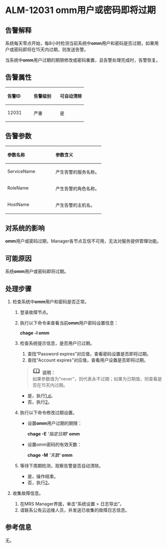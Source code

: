 # ALM-12031 omm用户或密码即将过期<a name="ZH-CN_TOPIC_0093195034"></a>

## 告警解释<a name="zh-cn_topic_0035509087_section22913051112229"></a>

系统每天零点开始，每8小时检测当前系统中**omm**用户和密码是否过期，如果用户或密码即将在15天内过期，则发送告警。

当系统中**omm**用户过期的期限修改或密码重置，且告警处理完成时，告警恢复。

## 告警属性<a name="zh-cn_topic_0035509087_section2423333112242"></a>

<a name="zh-cn_topic_0035509087_table20080275112150"></a>
<table><thead align="left"><tr id="zh-cn_topic_0035509087_row31482953112150"><th class="cellrowborder" valign="top" width="33.33333333333333%" id="mcps1.1.4.1.1"><p id="zh-cn_topic_0035509087_p67091225112150"><a name="zh-cn_topic_0035509087_p67091225112150"></a><a name="zh-cn_topic_0035509087_p67091225112150"></a><strong id="zh-cn_topic_0035509087_b66950114112150"><a name="zh-cn_topic_0035509087_b66950114112150"></a><a name="zh-cn_topic_0035509087_b66950114112150"></a>告警ID</strong></p>
</th>
<th class="cellrowborder" valign="top" width="33.33333333333333%" id="mcps1.1.4.1.2"><p id="zh-cn_topic_0035509087_p54250148112150"><a name="zh-cn_topic_0035509087_p54250148112150"></a><a name="zh-cn_topic_0035509087_p54250148112150"></a><strong id="zh-cn_topic_0035509087_b18489286112150"><a name="zh-cn_topic_0035509087_b18489286112150"></a><a name="zh-cn_topic_0035509087_b18489286112150"></a>告警级别</strong></p>
</th>
<th class="cellrowborder" valign="top" width="33.33333333333333%" id="mcps1.1.4.1.3"><p id="zh-cn_topic_0035509087_p21237236112150"><a name="zh-cn_topic_0035509087_p21237236112150"></a><a name="zh-cn_topic_0035509087_p21237236112150"></a><strong id="zh-cn_topic_0035509087_b56917401112150"><a name="zh-cn_topic_0035509087_b56917401112150"></a><a name="zh-cn_topic_0035509087_b56917401112150"></a>可自动清除</strong></p>
</th>
</tr>
</thead>
<tbody><tr id="zh-cn_topic_0035509087_row42494566112150"><td class="cellrowborder" valign="top" width="33.33333333333333%" headers="mcps1.1.4.1.1 "><p id="zh-cn_topic_0035509087_p19507845112150"><a name="zh-cn_topic_0035509087_p19507845112150"></a><a name="zh-cn_topic_0035509087_p19507845112150"></a>12031</p>
</td>
<td class="cellrowborder" valign="top" width="33.33333333333333%" headers="mcps1.1.4.1.2 "><p id="zh-cn_topic_0035509087_p36631608112150"><a name="zh-cn_topic_0035509087_p36631608112150"></a><a name="zh-cn_topic_0035509087_p36631608112150"></a>严重</p>
</td>
<td class="cellrowborder" valign="top" width="33.33333333333333%" headers="mcps1.1.4.1.3 "><p id="zh-cn_topic_0035509087_p14370280112150"><a name="zh-cn_topic_0035509087_p14370280112150"></a><a name="zh-cn_topic_0035509087_p14370280112150"></a>是</p>
</td>
</tr>
</tbody>
</table>

## 告警参数<a name="zh-cn_topic_0035509087_section4525094112252"></a>

<a name="zh-cn_topic_0035509087_table6951519112150"></a>
<table><thead align="left"><tr id="zh-cn_topic_0035509087_row42472995112150"><th class="cellrowborder" valign="top" width="50%" id="mcps1.1.3.1.1"><p id="zh-cn_topic_0035509087_p17760602112150"><a name="zh-cn_topic_0035509087_p17760602112150"></a><a name="zh-cn_topic_0035509087_p17760602112150"></a><strong id="zh-cn_topic_0035509087_b25627690112150"><a name="zh-cn_topic_0035509087_b25627690112150"></a><a name="zh-cn_topic_0035509087_b25627690112150"></a>参数名称</strong></p>
</th>
<th class="cellrowborder" valign="top" width="50%" id="mcps1.1.3.1.2"><p id="zh-cn_topic_0035509087_p62576994112150"><a name="zh-cn_topic_0035509087_p62576994112150"></a><a name="zh-cn_topic_0035509087_p62576994112150"></a><strong id="zh-cn_topic_0035509087_b26322035112150"><a name="zh-cn_topic_0035509087_b26322035112150"></a><a name="zh-cn_topic_0035509087_b26322035112150"></a>参数含义</strong></p>
</th>
</tr>
</thead>
<tbody><tr id="zh-cn_topic_0035509087_row35571730112150"><td class="cellrowborder" valign="top" width="50%" headers="mcps1.1.3.1.1 "><p id="zh-cn_topic_0035509087_p62737891112150"><a name="zh-cn_topic_0035509087_p62737891112150"></a><a name="zh-cn_topic_0035509087_p62737891112150"></a>ServiceName</p>
</td>
<td class="cellrowborder" valign="top" width="50%" headers="mcps1.1.3.1.2 "><p id="zh-cn_topic_0035509087_p48604412112150"><a name="zh-cn_topic_0035509087_p48604412112150"></a><a name="zh-cn_topic_0035509087_p48604412112150"></a>产生告警的服务名称。</p>
</td>
</tr>
<tr id="zh-cn_topic_0035509087_row34786532112150"><td class="cellrowborder" valign="top" width="50%" headers="mcps1.1.3.1.1 "><p id="zh-cn_topic_0035509087_p66245693112150"><a name="zh-cn_topic_0035509087_p66245693112150"></a><a name="zh-cn_topic_0035509087_p66245693112150"></a>RoleName</p>
</td>
<td class="cellrowborder" valign="top" width="50%" headers="mcps1.1.3.1.2 "><p id="zh-cn_topic_0035509087_p64300915112150"><a name="zh-cn_topic_0035509087_p64300915112150"></a><a name="zh-cn_topic_0035509087_p64300915112150"></a>产生告警的角色名称。</p>
</td>
</tr>
<tr id="zh-cn_topic_0035509087_row41837324112150"><td class="cellrowborder" valign="top" width="50%" headers="mcps1.1.3.1.1 "><p id="zh-cn_topic_0035509087_p33380055112150"><a name="zh-cn_topic_0035509087_p33380055112150"></a><a name="zh-cn_topic_0035509087_p33380055112150"></a>HostName</p>
</td>
<td class="cellrowborder" valign="top" width="50%" headers="mcps1.1.3.1.2 "><p id="zh-cn_topic_0035509087_p19429939112150"><a name="zh-cn_topic_0035509087_p19429939112150"></a><a name="zh-cn_topic_0035509087_p19429939112150"></a>产生告警的主机名。</p>
</td>
</tr>
</tbody>
</table>

## 对系统的影响<a name="zh-cn_topic_0035509087_section6062507011230"></a>

**omm**用户或密码过期，Manager各节点互信不可用，无法对服务提供管理功能。

## 可能原因<a name="zh-cn_topic_0035509087_section381058911234"></a>

系统**omm**用户或密码即将过期。

## 处理步骤<a name="zh-cn_topic_0035509087_section56658487112312"></a>

1.  检查系统中**omm**用户和密码是否正常。
    1.  登录故障节点。
    2.  执行以下命令来查看当前**omm**用户密码设置信息：

        **chage -l omm**

    3.  检查系统提示信息，是否用户已过期。

        1.  查找“Password expires”对应值，查看密码设置是否即将过期。
        2.  查找“Account expires”对应值，查看用户设置是否即将过期。

        >![](public_sys-resources/icon-note.gif) **说明：**   
        >如果参数值为“never”，则代表永不过期；如果为日期值，则查看是否在15天内过期。  

        -   是，执行[1.d](#zh-cn_topic_0035509087_li2310249112814)。
        -   否，执行[2](#zh-cn_topic_0035509087_li17101139112316)。

    4.  <a name="zh-cn_topic_0035509087_li2310249112814"></a>执行以下命令修改过期设置。
        -   设置**omm**用户过期的期限：

            **chage -E** _'指定日期'_ **omm**

        -   设置omm密码的有效天数：

            **chage -M** _'天数'_ **omm**


    5.  等待下周期检测，观察告警是否自动清除。
        -   是，操作结束。
        -   否，执行[2](#zh-cn_topic_0035509087_li17101139112316)。


2.  <a name="zh-cn_topic_0035509087_li17101139112316"></a>收集故障信息。
    1.  在MRS Manager界面，单击“系统设置 \> 日志导出”。
    2.  请联系公有云运维人员，并发送已收集的故障日志信息。


## **参考信息**<a name="zh-cn_topic_0035509087_section13081136172452"></a>

无。

